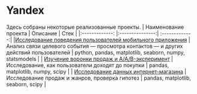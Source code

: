 # Yandex

Здесь собраны некоторые реализованные проекты.
| Наименование проекта  | Описание  | Стек |
|:-------------: |:---------------:| :-------------:|
|[Исследование поведения пользователей мобильного приложения](https://github.com/NataliaIl/Yandex/tree/main/%D0%98%D1%81%D1%81%D0%BB%D0%B5%D0%B4%D0%BE%D0%B2%D0%B0%D0%BD%D0%B8%D0%B5%20%D0%BF%D0%BE%D0%B2%D0%B5%D0%B4%D0%B5%D0%BD%D0%B8%D1%8F%20%D0%BF%D0%BE%D0%BB%D1%8C%D0%B7%D0%BE%D0%B2%D0%B0%D1%82%D0%B5%D0%BB%D0%B5%D0%B9%20%D0%B2%20%D0%BC%D0%BE%D0%B1%D0%B8%D0%BB%D1%8C%D0%BD%D0%BE%D0%BC%20%D0%BF%D1%80%D0%B8%D0%BB%D0%BE%D0%B6%D0%B5%D0%BD%D0%B8%D0%B8) | Анализ связи целевого события — просмотра контактов — и других действий пользователей | python, pandas, matplotlib, seaborn, numpy, statsmodels |
| [Изучение воронки продаж и A/A/B-эксперимент](https://github.com/NataliaIl/Yandex/tree/main/%D0%90-%D0%92%20%D1%8D%D0%BA%D1%81%D0%BF%D0%B5%D1%80%D0%B8%D0%BC%D0%B5%D0%BD%D1%82) | Исследование, как пользователи доходят до покупки | pandas, matplotlib, numpy, scipy |
| [Исследование данных интернет-магазина](https://github.com/NataliaIl/Yandex/tree/main/%D0%98%D1%81%D1%81%D0%BB%D0%B5%D0%B4%D0%BE%D0%B2%D0%B0%D0%BD%D0%B8%D0%B5%20%D0%B4%D0%B0%D0%BD%D0%BD%D1%8B%D1%85%20%D0%B8%D0%BD%D1%82%D0%B5%D1%80%D0%BD%D0%B5%D1%82-%D0%BC%D0%B0%D0%B3%D0%B0%D0%B7%D0%B8%D0%BD%D0%B0) | Исследование продаж и жанров, проверка гипотез | pandas, matplotlib, seaborn, scipy |
